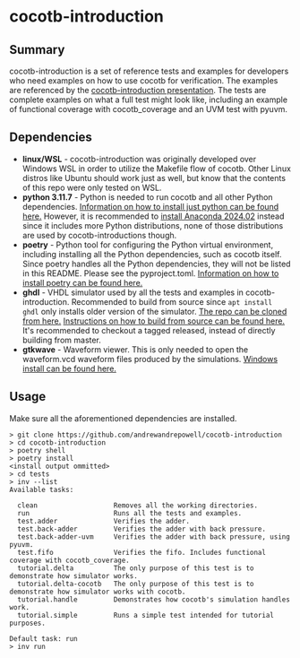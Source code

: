 # cocotb-introduction

## Summary

cocotb-introduction is a set of reference tests and examples for developers who need examples on how to use cocotb for verification. The examples are referenced by the [cocotb-introduction presentation](https://docs.google.com/presentation/d/1zugOCcWV_SXj0Bq5WKZequVLZ3Uh8_YhImmvimYsgEc/edit?usp=sharing). The tests are complete examples on what a full test might look like, including an example of functional coverage with cocotb_coverage and an UVM test with pyuvm.

## Dependencies

- **linux/WSL** - cocotb-introduction was originally developed over Windows WSL in order to utilize the Makefile flow of cocotb. Other Linux distros like Ubuntu should work just as well, but know that the contents of this repo were only tested on WSL.
- **python 3.11.7** - Python is needed to run cocotb and all other Python dependencies. [Information on how to install just python can be found here.](https://radwanelourhmati7.medium.com/installing-python-3-11-on-ubuntu-step-by-step-a46631d4e293) However, it is recommended to [install Anaconda 2024.02](https://docs.anaconda.com/free/anaconda/install/linux/) instead since it includes more Python distributions, none of those distributions are used by cocotb-introductions though.
- **poetry** - Python tool for configuring the Python virtual environment, including installing all the Python dependencies, such as cocotb itself. Since poetry handles all the Python dependencies, they will not be listed in this README. Please see the pyproject.toml. [Information on how to install poetry can be found here.](https://python-poetry.org/docs/)
- **ghdl** - VHDL simulator used by all the tests and examples in cocotb-introduction. Recommended to build from source since `apt install ghdl` only installs older version of the simulator. [The repo can be cloned from here.](https://github.com/ghdl/ghd) [Instructions on how to build from source can be found here.](https://ghdl-rad.readthedocs.io/en/latest/getting/mcode.html) It's recommended to checkout a tagged released, instead of directly building from master.
- **gtkwave** - Waveform viewer. This is only needed to open the waveform.vcd waveform files produced by the simulations. [Windows install can be found here.](https://sourceforge.net/projects/gtkwave/files/gtkwave-3.3.90-bin-win64/gtkwave-3.3.90-bin-win64.zip/download)

## Usage

Make sure all the aforementioned dependencies are installed.

```
> git clone https://github.com/andrewandrepowell/cocotb-introduction
> cd cocotb-introduction
> poetry shell
> poetry install
<install output ommitted>
> cd tests
> inv --list
Available tasks:

  clean                   Removes all the working directories.
  run                     Runs all the tests and examples.
  test.adder              Verifies the adder.
  test.back-adder         Verifies the adder with back pressure.
  test.back-adder-uvm     Verifies the adder with back pressure, using pyuvm.
  test.fifo               Verifies the fifo. Includes functional coverage with cocotb_coverage.
  tutorial.delta          The only purpose of this test is to demonstrate how simulator works.
  tutorial.delta-cocotb   The only purpose of this test is to demonstrate how simulator works with cocotb.
  tutorial.handle         Demonstrates how cocotb's simulation handles work.
  tutorial.simple         Runs a simple test intended for tutorial purposes.

Default task: run
> inv run
```
